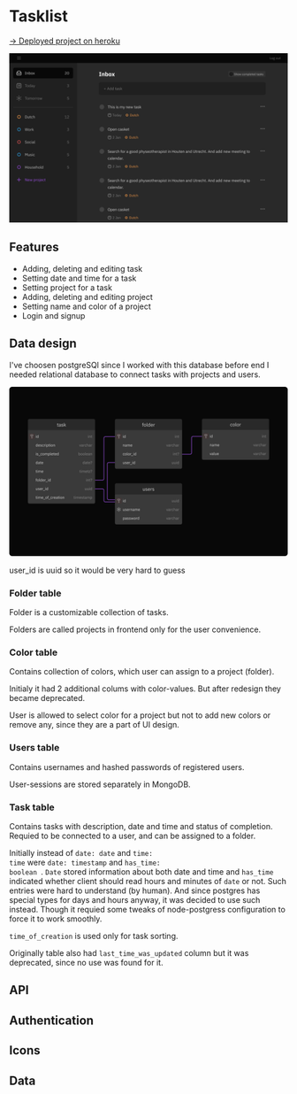 # Tasklist
[→ Deployed project on heroku](srgprp-tasklist.herokuapp.com/)

![index-screen](./readme-media/Index-screen.png)

## Features

- Adding, deleting and editing task
- Setting date and time for a task
- Setting project for a task
- Adding, deleting and editing project
- Setting name and color of a project
- Login and signup

## Data design
I've choosen postgreSQl since I worked with this database before end I needed relational database to connect tasks with projects and users.

![DB diagram](./readme-media/DBdiagram.png)

user_id is uuid so it would be very hard to guess

### Folder table

Folder is a customizable collection of tasks. 

Folders are called projects in frontend only for the user convenience.

### Color table

Contains collection of colors, which user can assign to a project (folder).

Initialy it had 2 additional colums with color-values. But after redesign they became deprecated.

User is allowed to select color for a project but not to add new colors or remove any, since they are a part of UI design. 

### Users table

Contains usernames and hashed passwords of registered users.

User-sessions are stored separately in MongoDB.

### Task table

Contains tasks with description, date and time and status of completion. Requied to be connected to a user, and can be assigned to a folder.

Initially instead of <code>date: date</code> and <code>time: time</code> were <code>date: timestamp</code> and <code>has_time: boolean </code>. <code>Date</code> stored information about both date and time and <code>has_time</code> indicated whether client should read hours and minutes of <code>date</code> or not. Such entries were hard to understand (by human). And since postgres has special types for days and hours anyway, it was decided to use such instead. Though it requied some tweaks of node-postgress configuration to force it to work smoothly.

<code>time_of_creation</code> is used only for task sorting.

Originally table also had <code>last_time_was_updated</code> column but it was deprecated, since no use was found for it.

## API
## Authentication

## Icons

## Data